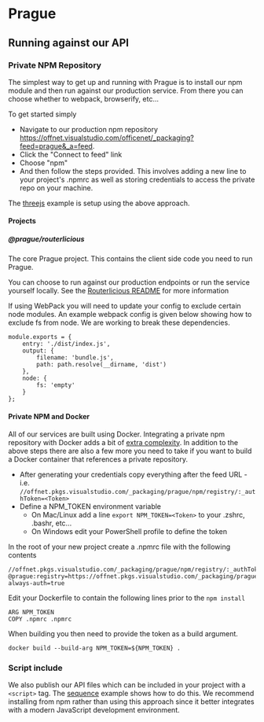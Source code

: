 # Prague

## Running against our API

### Private NPM Repository

The simplest way to get up and running with Prague is to install our npm module and then run against our production service. From there you can choose whether to webpack, browserify, etc...

To get started simply
* Navigate to our production npm repository https://offnet.visualstudio.com/officenet/_packaging?feed=prague&_a=feed. 
* Click the "Connect to feed" link
* Choose "npm"
* And then follow the steps provided. This involves adding a new line to your project's .npmrc as well as storing credentials to access the private repo on your machine.

The [threejs](./api/examples/threejs) example is setup using the above approach.

#### Projects

##### @prague/routerlicious
The core Prague project. This contains the client side code you need to run Prague.

You can choose to run against our production endpoints or run the service yourself locally. See the [Routerlicious README](../routerlicious) for more information

If using WebPack you will need to update your config to exclude certain node modules. An example webpack config is given
below showing how to exclude fs from node. We are working to break these dependencies.

```
module.exports = {
    entry: './dist/index.js',
    output: {
        filename: 'bundle.js',
        path: path.resolve(__dirname, 'dist')
    },
    node: {
        fs: 'empty'
    }
};
```

#### Private NPM and Docker

All of our services are built using Docker. Integrating a private npm repository with Docker adds a bit of [extra complexity](https://docs.npmjs.com/private-modules/docker-and-private-modules). In addition to the above steps there are also a few more you need to take if you want to build a Docker container that references a private repository.

* After generating your credentials copy everything after the feed URL - i.e. `//offnet.pkgs.visualstudio.com/_packaging/prague/npm/registry/:_authToken=<Token>`
* Define a NPM_TOKEN environment variable
    * On Mac/Linux add a line `export NPM_TOKEN=<Token>` to your .zshrc, .bashr, etc...
    * On Windows edit your PowerShell profile to define the token

In the root of your new project create a .npmrc file with the following contents

```
//offnet.pkgs.visualstudio.com/_packaging/prague/npm/registry/:_authToken=${NPM_TOKEN}
@prague:registry=https://offnet.pkgs.visualstudio.com/_packaging/prague/npm/registry/
always-auth=true
```

Edit your Dockerfile to contain the following lines prior to the `npm install`

```
ARG NPM_TOKEN  
COPY .npmrc .npmrc  
```

When building you then need to provide the token as a build argument.

```
docker build --build-arg NPM_TOKEN=${NPM_TOKEN} .
```

### Script include

We also publish our API files which can be included in your project with a `<script>` tag. The [sequence](./api/examples/sequence) example shows how to do this. We recommend installing from npm rather than using this approach since it better integrates with a modern JavaScript development environment.
